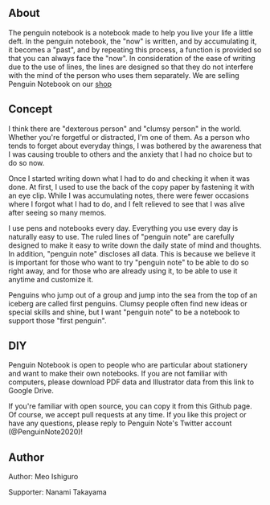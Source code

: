 ## About

The penguin notebook is a notebook made to help you live your life a little deft. In the penguin notebook, the "now" is written, and by accumulating it, it becomes a "past", and by repeating this process, a function is provided so that you can always face the "now". In consideration of the ease of writing due to the use of lines, the lines are designed so that they do not interfere with the mind of the person who uses them separately.
We are selling Penguin Notebook on our [shop](https://penguinnote.buyshop.jp/)

## Concept

I think there are "dexterous person" and "clumsy person" in the world. Whether you're forgetful or distracted, I'm one of them. As a person who tends to forget about everyday things, I was bothered by the awareness that I was causing trouble to others and the anxiety that I had no choice but to do so now.

Once I started writing down what I had to do and checking it when it was done. At first, I used to use the back of the copy paper by fastening it with an eye clip. While I was accumulating notes, there were fewer occasions where I forgot what I had to do, and I felt relieved to see that I was alive after seeing so many memos.

I use pens and notebooks every day. Everything you use every day is naturally easy to use. The ruled lines of "penguin note" are carefully designed to make it easy to write down the daily state of mind and thoughts. In addition, "penguin note" discloses all data. This is because we believe it is important for those who want to try "penguin note" to be able to do so right away, and for those who are already using it, to be able to use it anytime and customize it.

Penguins who jump out of a group and jump into the sea from the top of an iceberg are called first penguins. Clumsy people often find new ideas or special skills and shine, but I want "penguin note" to be a notebook to support those "first penguin".

## DIY

Penguin Notebook is open to people who are particular about stationery and want to make their own notebooks. If you are not familiar with computers, please download PDF data and Illustrator data from this link to Google Drive.


If you're familiar with open source, you can copy it from this Github page. Of course, we accept pull requests at any time. If you like this project or have any questions, please reply to Penguin Note's Twitter account (@PenguinNote2020)!

## Author
Author: Meo Ishiguro

Supporter: Nanami Takayama
